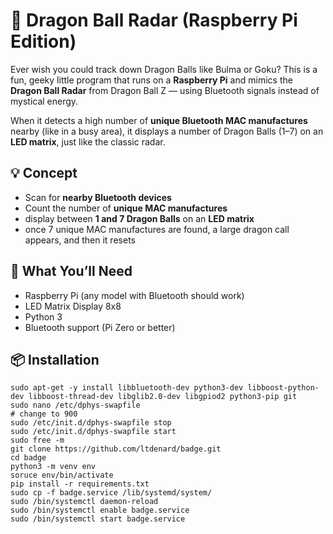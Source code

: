 # 🐉 Dragon Ball Radar (Raspberry Pi Edition)

Ever wish you could track down Dragon Balls like Bulma or Goku? This is a fun, geeky little program that runs on a **Raspberry Pi** and mimics the **Dragon Ball Radar** from Dragon Ball Z — using Bluetooth signals instead of mystical energy.

When it detects a high number of **unique Bluetooth MAC manufactures** nearby (like in a busy area), it displays a number of Dragon Balls (1–7) on an **LED matrix**, just like the classic radar.

## 💡 Concept

- Scan for **nearby Bluetooth devices**
- Count the number of **unique MAC manufactures**
- display between **1 and 7 Dragon Balls** on an **LED matrix**
- once 7 unique MAC manufactures are found, a large dragon call appears, and then it resets

## 🧰 What You’ll Need

- Raspberry Pi (any model with Bluetooth should work)
- LED Matrix Display 8x8
- Python 3
- Bluetooth support (Pi Zero or better)

## 📦 Installation
```
sudo apt-get -y install libbluetooth-dev python3-dev libboost-python-dev libboost-thread-dev libglib2.0-dev libgpiod2 python3-pip git
sudo nano /etc/dphys-swapfile
# change to 900
sudo /etc/init.d/dphys-swapfile stop
sudo /etc/init.d/dphys-swapfile start
sudo free -m
git clone https://github.com/ltdenard/badge.git
cd badge
python3 -m venv env
soruce env/bin/activate
pip install -r requirements.txt
sudo cp -f badge.service /lib/systemd/system/
sudo /bin/systemctl daemon-reload
sudo /bin/systemctl enable badge.service
sudo /bin/systemctl start badge.service
```
